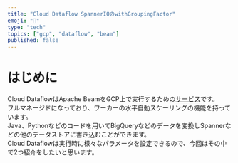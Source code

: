 ```yaml
---
title: "Cloud Dataflow SpannerIOのwithGroupingFactor"
emoji: "🥁"
type: "tech"
topics: ["gcp", "dataflow", "beam"]
published: false
---
```


# はじめに
Cloud DataflowはApache BeamをGCP上で実行するための[サービス](https://cloud.google.com/dataflow?hl=ja)です。  
フルマネージドになっており、ワーカーの水平自動スケーリングの機能を持っています。  
Java、Pythonなどのコードを用いてBigQueryなどのデータを変換しSpannerなどの他のデータストアに書き込むことができます。  
Cloud Dataflowは実行時に様々なパラメータを設定できるので、今回はその中で2つ紹介をしたいと思います。  

